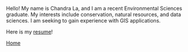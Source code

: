 Hello! My name is Chandra La, and I am a recent Environmental Sciences graduate. My interests include conservation, natural resources, and data sciences. I am seeking to gain experience with GIS applications. 




Here is my [resume](CV.md)!

[Home](README.md)
